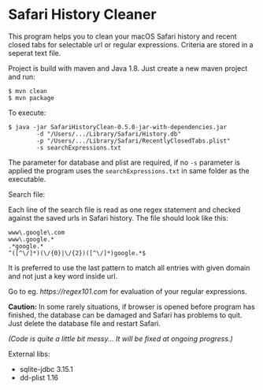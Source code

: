 # Safari History Cleaner
This program helps you to clean your macOS Safari history and recent closed tabs for selectable url or regular expressions.
Criteria are stored in a seperat text file.

Project is build with maven and Java 1.8. Just create a new maven project and run:
```
$ mvn clean
$ mvn package
```

To execute:

```
$ java -jar SafariHistoryClean-0.5.0-jar-with-dependencies.jar
        -d "/Users/.../Library/Safari/History.db"
        -p "/Users/.../Library/Safari/RecentlyClosedTabs.plist"
        -s searchExpressions.txt
```
The parameter for database and plist are required, if no `-s` parameter is applied the program uses the `searchExpressions.txt` in same folder as the executable.

Search file:

Each line of the search file is read as one regex statement and checked against the saved urls in Safari history. The file should look like this:

```
www\.google\.com
www\.google.*
.*google.*
^([^\/]*)(\/{0}|\/{2})([^\/]*)google.*$
```

It is preferred to use the last pattern to match all entries with given domain and not just a key word inside url.

Go to eg. _https://regex101.com_ for evaluation of your regular expressions.

**Caution:** In some rarely situations, if browser is opened before program has finished, the database can be damaged and Safari has problems to quit. Just delete the database file and restart Safari.

_(Code is quite a little bit messy... It will be fixed at ongoing progress.)_

External libs:
- sqlite-jdbc 3.15.1
- dd-plist 1.16